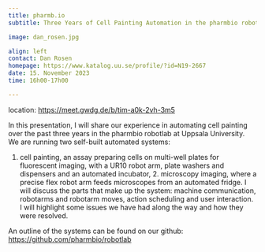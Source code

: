 ```yaml
---
title: pharmb.io
subtitle: Three Years of Cell Painting Automation in the pharmbio robotlab

image: dan_rosen.jpg

align: left
contact: Dan Rosen
homepage: https://www.katalog.uu.se/profile/?id=N19-2667
date: 15. November 2023
time: 16h00-17h00

---
```


location: https://meet.gwdg.de/b/tim-a0k-2vh-3m5

In this presentation, I will share our experience in automating cell painting over the past three years in the pharmbio robotlab at Uppsala University.
We are running two self-built automated systems:
1. cell painting, an assay preparing cells on multi-well plates for fluorescent imaging, with a UR10 robot arm, plate washers and dispensers and an automated incubator, 2. microscopy imaging, where a precise flex robot arm feeds microscopes from an automated fridge.
I will discuss the parts that make up the system: machine communication, robotarms and robotarm moves, action scheduling and user interaction.
I will highlight some issues we have had along the way and how they were resolved.

An outline of the systems can be found on our github: https://github.com/pharmbio/robotlab

